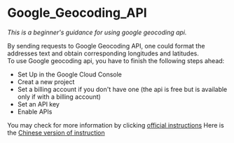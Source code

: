 # Google_Geocoding_API
*This is a beginner's guidance for using google geocoding api.*   
    
By sending requests to Google Geocoding API, one could format the addresses text and obtain corresponding longitudes and latitudes.    
To use Google geocoding api, you have to finish the following steps ahead:
- Set Up in the Google Cloud Console
- Creat a new project
- Set a billing account if you don't have one (the api is free but is available only if with a billing account)
- Set an API key
- Enable APIs

You may check for more information by clicking [official instructions](https://developers.google.com/maps/documentation/geocoding/requests-geocoding)
Here is the [Chinese version of instruction](https://blog.csdn.net/liatan/article/details/123973890)
